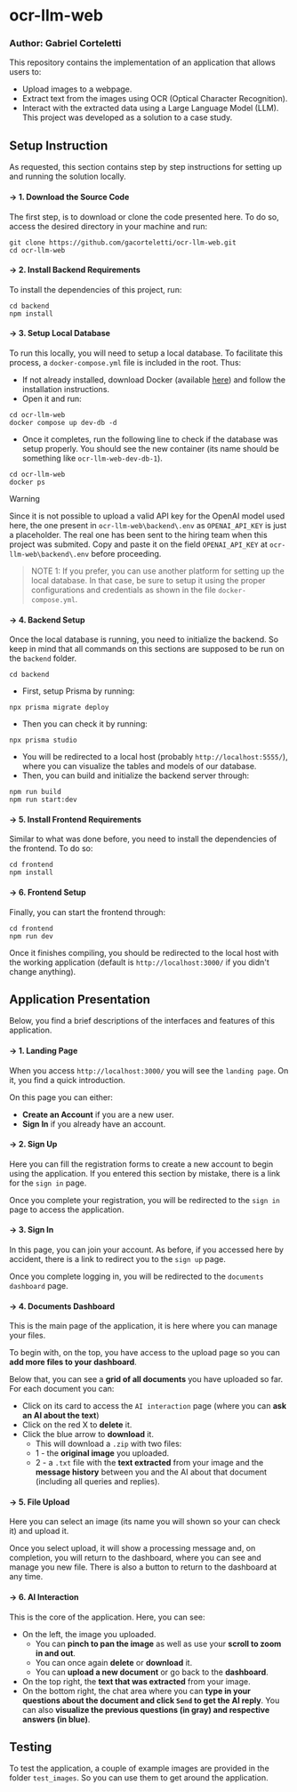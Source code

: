 # ocr-llm-web

### Author: Gabriel Corteletti

This repository contains the implementation of an application that allows users to:

- Upload images to a webpage.
- Extract text from the images using OCR (Optical Character Recognition).
- Interact with the extracted data using a Large Language Model (LLM).
  This project was developed as a solution to a case study.

## Setup Instruction

As requested, this section contains step by step instructions for setting up and running the solution locally.

#### $\rightarrow$ 1. Download the Source Code

The first step, is to download or clone the code presented here. To do so, access the desired directory in your machine and run:

```
git clone https://github.com/gacorteletti/ocr-llm-web.git
cd ocr-llm-web
```

#### $\rightarrow$ 2. Install Backend Requirements

To install the dependencies of this project, run:

```
cd backend
npm install
```

#### $\rightarrow$ 3. Setup Local Database

To run this locally, you will need to setup a local database. To facilitate this process, a `docker-compose.yml` file is included in the root. Thus:

- If not already installed, download Docker (available [here](https://www.docker.com/)) and follow the installation instructions.
- Open it and run:

```
cd ocr-llm-web
docker compose up dev-db -d
```

- Once it completes, run the following line to check if the database was setup properly. You should see the new container (its name should be something like `ocr-llm-web-dev-db-1`).

```
cd ocr-llm-web
docker ps
```

> [!WARNING]
> Since it is not possible to upload a valid API key for the OpenAI model used here, the one present in `ocr-llm-web\backend\.env` as `OPENAI_API_KEY` is just a placeholder. The real one has been sent to the hiring team when this project was submited. Copy and paste it on the field `OPENAI_API_KEY` at `ocr-llm-web\backend\.env` before proceeding.

> NOTE 1: If you prefer, you can use another platform for setting up the local database. In that case, be sure to setup it using the proper configurations and credentials as shown in the file `docker-compose.yml`.

#### $\rightarrow$ 4. Backend Setup

Once the local database is running, you need to initialize the backend. So keep in mind that all commands on this sections are supposed to be run on the `backend` folder.

```
cd backend
```

- First, setup Prisma by running:

```
npx prisma migrate deploy
```

- Then you can check it by running:

```
npx prisma studio
```

- You will be redirected to a local host (probably `http://localhost:5555/`), where you can visualize the tables and models of our database.
- Then, you can build and initialize the backend server through:

```
npm run build
npm run start:dev
```

#### $\rightarrow$ 5. Install Frontend Requirements

Similar to what was done before, you need to install the dependencies of the frontend. To do so:

```
cd frontend
npm install
```

#### $\rightarrow$ 6. Frontend Setup

Finally, you can start the frontend through:

```
cd frontend
npm run dev
```

Once it finishes compiling, you should be redirected to the local host with the working application (default is `http://localhost:3000/` if you didn't change anything).

## Application Presentation

Below, you find a brief descriptions of the interfaces and features of this application.

#### $\rightarrow$ 1. Landing Page

When you access `http://localhost:3000/` you will see the `landing page`. On it, you find a quick introduction.

On this page you can either:

- **Create an Account** if you are a new user.
- **Sign In** if you already have an account.

#### $\rightarrow$ 2. Sign Up

Here you can fill the registration forms to create a new account to begin using the application. If you entered this section by mistake, there is a link for the `sign in` page.

Once you complete your registration, you will be redirected to the `sign in` page to access the application.

#### $\rightarrow$ 3. Sign In

In this page, you can join your account. As before, if you accessed here by accident, there is a link to redirect you to the `sign up` page.

Once you complete logging in, you will be redirected to the `documents dashboard` page.

#### $\rightarrow$ 4. Documents Dashboard

This is the main page of the application, it is here where you can manage your files.

To begin with, on the top, you have access to the upload page so you can **add more files to your dashboard**.

Below that, you can see a **grid of all documents** you have uploaded so far. For each document you can:

- Click on its card to access the `AI interaction` page (where you can **ask an AI about the text**)
- Click on the red X to **delete** it.
- Click the blue arrow to **download** it.
  - This will download a `.zip` with two files:
  - 1 - the **original image** you uploaded.
  - 2 - a `.txt` file with the **text extracted** from your image and the **message history** between you and the AI about that document (including all queries and replies).

#### $\rightarrow$ 5. File Upload

Here you can select an image (its name you will shown so your can check it) and upload it.

Once you select upload, it will show a processing message and, on completion, you will return to the dashboard, where you can see and manage you new file. There is also a button to return to the dashboard at any time.

#### $\rightarrow$ 6. AI Interaction

This is the core of the application. Here, you can see:

- On the left, the image you uploaded.
  - You can **pinch to pan the image** as well as use your **scroll to zoom in and out**.
  - You can once again **delete** or **download** it.
  - You can **upload a new document** or go back to the **dashboard**.
- On the top right, the **text that was extracted** from your image.
- On the bottom right, the chat area where you can **type in your questions about the document and click `Send` to get the AI reply**. You can also **visualize the previous questions (in gray) and respective answers (in blue)**.

## Testing

To test the application, a couple of example images are provided in the folder `test_images`. So you can use them to get around the application.
